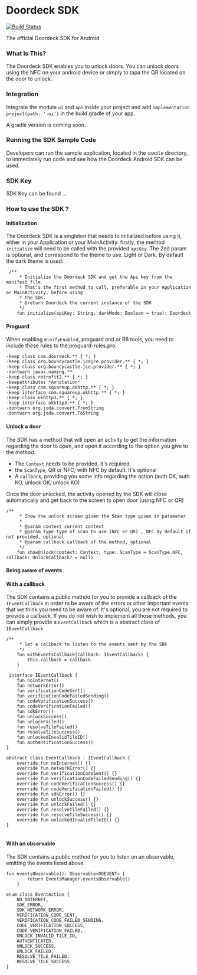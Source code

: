 Doordeck SDK
=================

[![Build Status](https://travis-ci.org/doordeck/doordeck-sdk-java.svg?branch=master)](https://travis-ci.org/doordeck/doordeck-sdk-java)

The official Doordeck SDK for Android


### What Is This?

The Doordeck SDK enables you to unlock doors. You can unlock doors using the NFC on your android device or simply to tapa the QR located on the door to unlock.

### Integration

Integrate the module `ui` and `api` inside your project and add `implementation project(path: ':ui')` in the build.gradle of your app.

A gradle version is coming soon.

### Running the SDK Sample Code

Developers can run the sample application, located in the `sample` directory, to immediately run code and see how the Doordeck Android SDK can be used.


### SDK Key
SDK Key can be  found ...


### How to use the SDK ? 


#### Initialization


The Doordeck SDK is a singleton that needs to initialized before using it, either in your Application or your MainActivity.
firstly, the merhod `initialize` will need to be called with the provided `apiKey`.
The 2nd param is optional, and correspond to the theme to use. Light or Dark. By default the dark theme is used.

```
 /**
     * Initialize the Doordeck SDK and get the Api key from the manifest file.
     * That's the first method to call, preferable in your Application or MainActivity, before using
     * the SDK.
     * @return Doordeck the current instance of the SDK
     */
    fun initialize(apiKey: String, darkMode: Boolean = true): Doordeck
```
    
#### Proguard

When enabling `minifyEnabled`, proguard and or R8 tools, you need to include these rules to the proguard-rules.pro:

```
-keep class com.doordeck.** { *; }
-keep class org.bouncycastle.jcajce.provider.** { *; }
-keep class org.bouncycastle.jce.provider.** { *; }
-dontwarn javax.naming.**
-keep class retrofit2.** { *; }
-keepattributes *Annotation*
-keep class com.squareup.okhttp.** { *; }
-keep interface com.squareup.okhttp.** { *; }
-keep class okhttp3.** { *; }
-keep interface okhttp3.** { *; }
-dontwarn org.joda.convert.FromString
-dontwarn org.joda.convert.ToString
```

    
#### Unlock a door

The SDK has a method that will open an activity to get the information regarding the door to open, and open it according to the option you give to the method.
- The `Context` needs to be provided, it's required.
- the `ScanType`, QR or NFC, with NFC by default. It's optional
- A `callback`, providing you some info regarding the action (auth OK, auth KO, unlock OK, unlock KO)

Once the door unlocked, the activity opened by the SDK will close automatically and get back to the screen to open door (using NFC or QR)


```
/**
     * Show the unlock screen given the Scan type given in parameter
     *
     * @param context current context
     * @param type type of scan to use (NFC or QR) , NFC by default if not provided, optional
     * @param callback callback of the method, optional
     */
    fun showUnlock(context: Context, type: ScanType = ScanType.NFC, callback: UnlockCallback? = null)

```


#### Being aware of events

#### With a callback

The SDK contains a public method for you to provide a callback of the `IEventCallback` in order to be aware of the errors or other important events that we think you need to be aware of.
It's optional, you are not required to provide a callback.
If you do not wish to implement all those methods, you can simply provide a `EventCallback` which is a abstract class of `IEventCallback`. 

```
/**
     * Set a callback to listen to the events sent by the SDK
     */
    fun withEventsCallback(callback: IEventCallback) {
        this.callback = callback
    }
    
 interface IEventCallback {
    fun noInternet()
    fun networkError()
    fun verificationCodeSent()
    fun verificationCodeFailedSending()
    fun codeVerificationSuccess()
    fun codeVerificationFailed()
    fun sdkError()
    fun unlockSuccess()
    fun unlockFailed()
    fun resolveTileFailed()
    fun resolveTileSuccess()
    fun unlockedInvalidTileID()
    fun authentificationSuccess()
}

abstract class EventCallback : IEventCallback {
    override fun noInternet() {}
    override fun networkError() {}
    override fun verificationCodeSent() {}
    override fun verificationCodeFailedSending() {}
    override fun codeVerificationSuccess() {}
    override fun codeVerificationFailed() {}
    override fun sdkError() {}
    override fun unlockSuccess() {}
    override fun unlockFailed() {}
    override fun resolveTileFailed() {}
    override fun resolveTileSuccess() {}
    override fun unlockedInvalidTileID() {}
}
    
```

#### With an observable


The SDK contains a public method for you to listen on an observable, emitting the events listed above.

```
fun eventsObservable(): Observable<DDEVENT> {
        return EventsManager.eventsObservable()
    }
    
enum class EventAction {
    NO_INTERNET,
    SDK_ERROR,
    SDK_NETWORK_ERROR,
    VERIFICATION_CODE_SENT,
    VERIFICATION_CODE_FAILED_SENDING,
    CODE_VERIFICATION_SUCCESS,
    CODE_VERIFICATION_FAILED,
    UNLOCK_INVALID_TILE_ID,
    AUTHENTICATED,
    UNLOCK_SUCCESS,
    UNLOCK_FAILED,
    RESOLVE_TILE_FAILED,
    RESOLVE_TILE_SUCCESS
}
    
```


